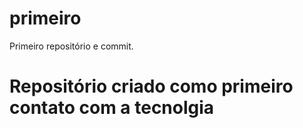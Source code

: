# primeiro
Primeiro repositório e commit.


# Repositório criado como primeiro contato com a tecnolgia
